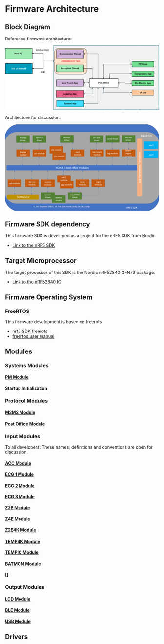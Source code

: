 # Firmware Architecture

## Block Diagram

Reference firmware architecture:

![Architecture ref](./fw_arch_ref_2019_05_06.png)


Architecture for discussion:

![Architecture discussion](./fw_arch_discussion_2019_05_06.png)

## Firmware SDK dependency
This firmware SDK is developed as a project for the nRF5 SDK from Nordic
* [Link to the nRF5 SDK](https://www.nordicsemi.com/?sc_itemid=%7B21C26716-5F2C-4E2D-9514-C9B87B711114%7D)

## Target Microprocessor
The target processor of this SDK is the Nordic nRF52840 QFN73 package.
* [Link to the nRF52840 IC](https://www.nordicsemi.com/?sc_itemid=%7B2DC10BA5-A76E-40F8-836E-E2FC65803A71%7D)

## Firmware Operating System
### FreeRTOS
This firmware development is based on freerots
* [nrf5 SDK freerots]()
* [freertos user manual]()


## Modules

### Systems Modules
#### [PM Module]()
#### [Startup Initialization]()

### Protocol Modules
#### [M2M2 Module]()
#### [Post Office Module]()

### Input Modules
To all developers: These names, definitions and conventions are open for discussion.

#### [ACC Module]()

#### [ECG 1 Module]()

#### [ECG 2 Module]()

#### [ECG 3 Module]()

#### [Z2E Module]()

#### [Z4E Module]()

#### [Z2E4K Module]()

#### [TEMP4K Module]()

#### [TEMPIC Module]()

#### [BATMON Module]()

#### []

### Output Modules
#### [LCD Module]()
#### [BLE Module]()
#### [USB Module]()



## Drivers
